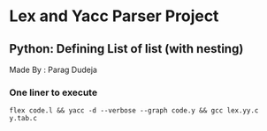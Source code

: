 # Lex and Yacc Parser Project

## Python: Defining List of list (with nesting)

Made By : Parag Dudeja

### One liner to execute
```
flex code.l && yacc -d --verbose --graph code.y && gcc lex.yy.c y.tab.c
```